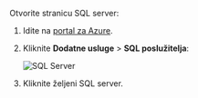 
Otvorite stranicu SQL server:

1.  Idite na [portal za Azure](https://portal.azure.com).
2.  Kliknite **Dodatne usluge** > **SQL poslužitelja**:

    ![SQL Server](./media/sql-database-browse-to-server/browse-to-server.png)

3.  Kliknite željeni SQL server.